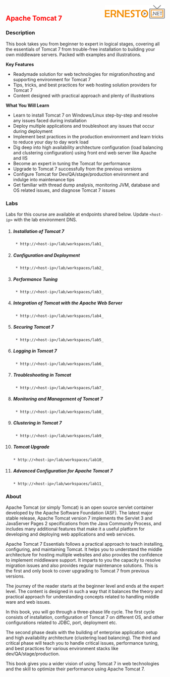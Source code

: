 <img align="right" src="./logo.png">

<h2><span style="color:red;">Apache Tomcat 7</span></h2>

### Description

This book takes you from beginner to expert in logical stages, covering all the essentials of Tomcat 7 from trouble-free installation to building your own middleware servers. Packed with examples and illustrations.

**Key Features**

- Readymade solution for web technologies for migration/hosting and supporting environment for Tomcat 7
- Tips, tricks, and best practices for web hosting solution providers for Tomcat 7
- Content designed with practical approach and plenty of illustrations

**What You Will Learn**

- Learn to install Tomcat 7 on Windows/Linux step-by-step and resolve any issues faced during installation
- Deploy multiple applications and troubleshoot any issues that occur during deployment
- Implement best practices in the production environment and learn tricks to reduce your day to day work load
- Dig deep into high availability architecture configuration (load balancing and clustering configuration) using front end web server like Apache and IIS
- Become an expert in tuning the Tomcat for performance
- Upgrade to Tomcat 7 successfully from the previous versions
- Configure Tomcat for Dev/QA/stage/production environment and indulge into maintenance tips
- Get familiar with thread dump analysis, monitoring JVM, database and OS related issues, and diagnose Tomcat 7 issues

### Labs

Labs for this course are available at endpoints shared below. Update `<host-ip>` with the lab environment DNS.

1. ##### Installation of Tomcat 7
		* http://<host-ip>/lab/workspaces/lab1_
2. ##### Configuration and Deployment
		* http://<host-ip>/lab/workspaces/lab2_
3. ##### Performance Tuning
		* http://<host-ip>/lab/workspaces/lab3_
4. ##### Integration of Tomcat with the Apache Web Server
		* http://<host-ip>/lab/workspaces/lab4_
5. ##### Securing Tomcat 7
		* http://<host-ip>/lab/workspaces/lab5_
6. ##### Logging in Tomcat 7
		* http://<host-ip>/lab/workspaces/lab6_
7. ##### Troubleshooting in Tomcat
		* http://<host-ip>/lab/workspaces/lab7_
8. ##### Monitoring and Management of Tomcat 7
		* http://<host-ip>/lab/workspaces/lab8_
9. ##### Clustering in Tomcat 7
		* http://<host-ip>/lab/workspaces/lab9_
10. ##### Tomcat Upgrade
		* http://<host-ip>/lab/workspaces/lab10_
11. ##### Advanced Configuration for Apache Tomcat 7
		* http://<host-ip>/lab/workspaces/lab11_

### About

Apache Tomcat (or simply Tomcat) is an open source servlet container developed by the Apache Software Foundation (ASF). The latest major stable release, Apache Tomcat version 7 implements the Servlet 3 and JavaServer Pages 2 specifications from the Java Community Process, and includes many additional features that make it a useful platform for developing and deploying web applications and web services.

Apache Tomcat 7 Essentials follows a practical approach to teach installing, configuring, and maintaining Tomcat. It helps you to understand the middle architecture for hosting multiple websites and also provides the confidence to implement middleware support. It imparts to you the capacity to resolve migration issues and also provides regular maintenance solutions. This is the first and only book to cover upgrading to Tomcat 7 from previous versions.

The journey of the reader starts at the beginner level and ends at the expert level. The content is designed in such a way that it balances the theory and practical approach for understanding concepts related to handling middle ware and web issues.

In this book, you will go through a three-phase life cycle. The first cycle consists of installation, configuration of Tomcat 7 on different OS, and other configurations related to JDBC, port, deployment etc.

The second phase deals with the building of enterprise application setup and high availability architecture (clustering load balancing). The third and critical phase will teach you to handle critical issues, performance tuning, and best practices for various environment stacks like dev/QA/stage/production.

This book gives you a wider vision of using Tomcat 7 in web technologies and the skill to optimize their performance using Apache Tomcat 7.
